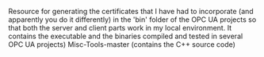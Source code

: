 Resource for generating the certificates that I have had to incorporate (and apparently you do it differently) in the 'bin' folder of the OPC UA projects so that both the server and client parts work in my local environment. It contains the executable and the binaries compiled and tested in several OPC UA projects) Misc-Tools-master (contains the C++ source code)
